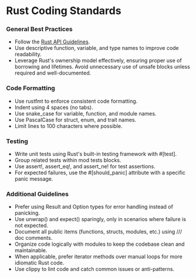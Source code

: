 # Rust Coding Standards

### General Best Practices
- Follow the [Rust API Guidelines](https://doc.rust-lang.org/nightly/style-guide/).
- Use descriptive function, variable, and type names to improve code readability.
- Leverage Rust's ownership model effectively, ensuring proper use of borrowing and lifetimes.
Avoid unnecessary use of unsafe blocks unless required and well-documented.

### Code Formatting
- Use rustfmt to enforce consistent code formatting.
- Indent using 4 spaces (no tabs).
- Use snake_case for variable, function, and module names.
- Use PascalCase for struct, enum, and trait names.
- Limit lines to 100 characters where possible.

### Testing
- Write unit tests using Rust's built-in testing framework with #[test].
- Group related tests within mod tests blocks.
- Use assert!, assert_eq!, and assert_ne! for test assertions.
- For expected failures, use the #[should_panic] attribute with a specific panic message.

### Additional Guidelines
- Prefer using Result and Option types for error handling instead of panicking.
- Use unwrap() and expect() sparingly, only in scenarios where failure is not expected.
- Document all public items (functions, structs, modules, etc.) using /// doc comments.
- Organize code logically with modules to keep the codebase clean and maintainable.
- When applicable, prefer iterator methods over manual loops for more idiomatic Rust code.
- Use clippy to lint code and catch common issues or anti-patterns.
